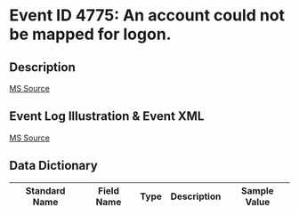 # Event ID 4775: An account could not be mapped for logon.

## Description


[MS Source](https://github.com/MicrosoftDocs/windows-itpro-docs/blob/master/windows/security/threat-protection/auditing/event-4775.md)

## Event Log Illustration & Event XML

[MS Source](https://github.com/MicrosoftDocs/windows-itpro-docs/blob/master/windows/security/threat-protection/auditing/event-4775.md)

## Data Dictionary

| Standard Name | Field Name | Type | Description | Sample Value |
| ---------------- | ---------------- | ---------------- | ----------------	| ---------------- |